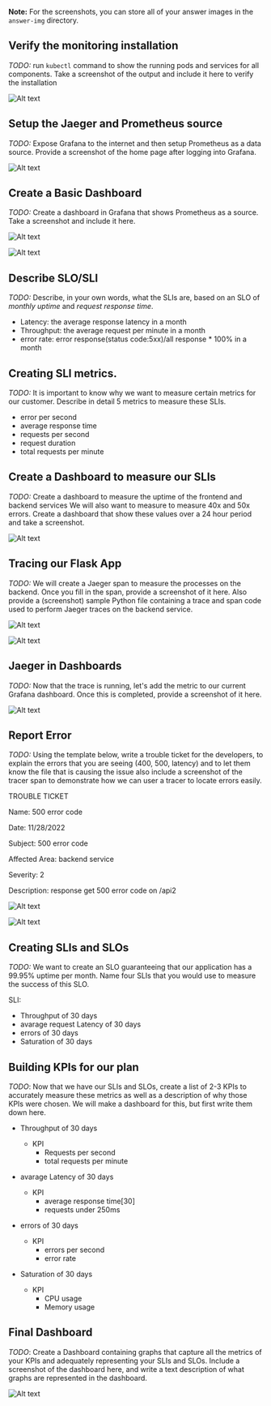 **Note:** For the screenshots, you can store all of your answer images in the `answer-img` directory.

## Verify the monitoring installation

*TODO:* run `kubectl` command to show the running pods and services for all components. Take a screenshot of the output and include it here to verify the installation

![Alt text](./answer-img/all-components.png)

## Setup the Jaeger and Prometheus source
*TODO:* Expose Grafana to the internet and then setup Prometheus as a data source. Provide a screenshot of the home page after logging into Grafana.

![Alt text](./answer-img/grafana-homepage.png)

## Create a Basic Dashboard
*TODO:* Create a dashboard in Grafana that shows Prometheus as a source. Take a screenshot and include it here.

![Alt text](./answer-img/basic-dashboard.png)

![Alt text](./answer-img/grafana_datasource.png)

## Describe SLO/SLI
*TODO:* Describe, in your own words, what the SLIs are, based on an SLO of *monthly uptime* and *request response time*.

+ Latency:  the average response latency in a month
+ Throughput:  the average request per minute in a month
+ error rate: error response(status code:5xx)/all response * 100% in a month 

## Creating SLI metrics.
*TODO:* It is important to know why we want to measure certain metrics for our customer. Describe in detail 5 metrics to measure these SLIs. 

+ error per second
+ average response time
+ requests per second
+ request duration
+ total requests per minute

## Create a Dashboard to measure our SLIs
*TODO:* Create a dashboard to measure the uptime of the frontend and backend services We will also want to measure to measure 40x and 50x errors. Create a dashboard that show these values over a 24 hour period and take a screenshot.

![Alt text](./answer-img/dashboard-for-CLI.png)

## Tracing our Flask App
*TODO:*  We will create a Jaeger span to measure the processes on the backend. Once you fill in the span, provide a screenshot of it here. Also provide a (screenshot) sample Python file containing a trace and span code used to perform Jaeger traces on the backend service.

![Alt text](./answer-img/tracing1.png)

![Alt text](./answer-img/Tracing-our-Flask-App.png)


## Jaeger in Dashboards
*TODO:* Now that the trace is running, let's add the metric to our current Grafana dashboard. Once this is completed, provide a screenshot of it here.

![Alt text](./answer-img/jaeger-in-Dashboards.png)

## Report Error
*TODO:* Using the template below, write a trouble ticket for the developers, to explain the errors that you are seeing (400, 500, latency) and to let them know the file that is causing the issue also include a screenshot of the tracer span to demonstrate how we can user a tracer to locate errors easily.

TROUBLE TICKET

Name:  500 error code

Date: 11/28/2022

Subject: 500 error code

Affected Area: backend service

Severity: 2

Description:  response get 500 error code on /api2


![Alt text](./answer-img/tracing1.png)


![Alt text](./answer-img/tracing2.png)

## Creating SLIs and SLOs
*TODO:* We want to create an SLO guaranteeing that our application has a 99.95% uptime per month. Name four SLIs that you would use to measure the success of this SLO.

SLI:
+ Throughput of 30 days
+ avarage request Latency of 30 days
+ errors of 30 days
+ Saturation of 30 days



## Building KPIs for our plan
*TODO*: Now that we have our SLIs and SLOs, create a list of 2-3 KPIs to accurately measure these metrics as well as a description of why those KPIs were chosen. We will make a dashboard for this, but first write them down here.

+ Throughput of 30 days
    + KPI
        + Requests per second
        + total requests per minute

+ avarage Latency of 30 days
    + KPI
        + average response time[30]
        + requests under 250ms

+ errors of 30 days
    + KPI
        + errors per second
        + error rate

+ Saturation of 30 days
    + KPI
        + CPU usage
        + Memory usage

## Final Dashboard
*TODO*: Create a Dashboard containing graphs that capture all the metrics of your KPIs and adequately representing your SLIs and SLOs. Include a screenshot of the dashboard here, and write a text description of what graphs are represented in the dashboard.  


![Alt text](./answer-img/final-dashboard2.png)